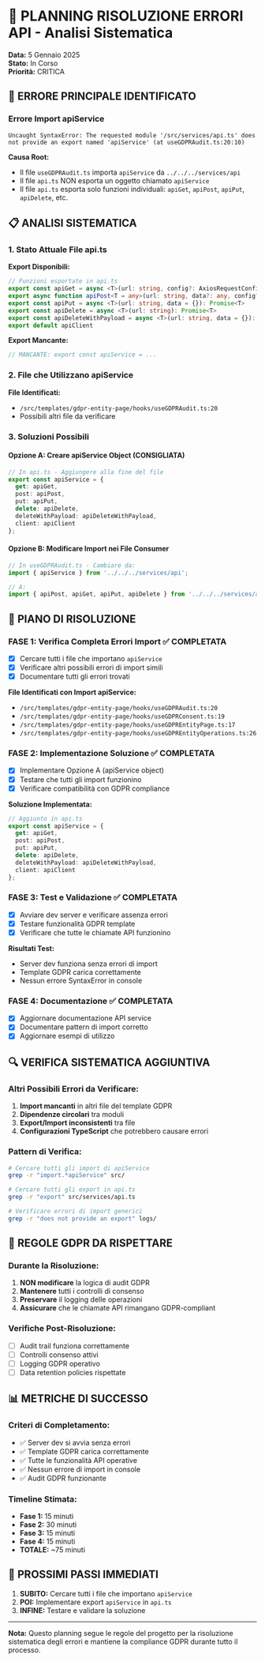 # 🔧 PLANNING RISOLUZIONE ERRORI API - Analisi Sistematica

**Data:** 5 Gennaio 2025  
**Stato:** In Corso  
**Priorità:** CRITICA

## 🚨 ERRORE PRINCIPALE IDENTIFICATO

### Errore Import apiService
```
Uncaught SyntaxError: The requested module '/src/services/api.ts' does not provide an export named 'apiService' (at useGDPRAudit.ts:20:10)
```

**Causa Root:**
- Il file `useGDPRAudit.ts` importa `apiService` da `../../../services/api`
- Il file `api.ts` NON esporta un oggetto chiamato `apiService`
- Il file `api.ts` esporta solo funzioni individuali: `apiGet`, `apiPost`, `apiPut`, `apiDelete`, etc.

## 📋 ANALISI SISTEMATICA

### 1. Stato Attuale File api.ts

**Export Disponibili:**
```typescript
// Funzioni esportate in api.ts
export const apiGet = async <T>(url: string, config?: AxiosRequestConfig): Promise<T>
export async function apiPost<T = any>(url: string, data?: any, config?: AxiosRequestConfig): Promise<T>
export const apiPut = async <T>(url: string, data = {}): Promise<T>
export const apiDelete = async <T>(url: string): Promise<T>
export const apiDeleteWithPayload = async <T>(url: string, data = {}): Promise<T>
export default apiClient
```

**Export Mancante:**
```typescript
// MANCANTE: export const apiService = ...
```

### 2. File che Utilizzano apiService

**File Identificati:**
- `/src/templates/gdpr-entity-page/hooks/useGDPRAudit.ts:20`
- Possibili altri file da verificare

### 3. Soluzioni Possibili

#### Opzione A: Creare apiService Object (CONSIGLIATA)
```typescript
// In api.ts - Aggiungere alla fine del file
export const apiService = {
  get: apiGet,
  post: apiPost,
  put: apiPut,
  delete: apiDelete,
  deleteWithPayload: apiDeleteWithPayload,
  client: apiClient
};
```

#### Opzione B: Modificare Import nei File Consumer
```typescript
// In useGDPRAudit.ts - Cambiare da:
import { apiService } from '../../../services/api';

// A:
import { apiPost, apiGet, apiPut, apiDelete } from '../../../services/api';
```

## 🎯 PIANO DI RISOLUZIONE

### FASE 1: Verifica Completa Errori Import ✅ COMPLETATA
- [x] Cercare tutti i file che importano `apiService`
- [x] Verificare altri possibili errori di import simili
- [x] Documentare tutti gli errori trovati

**File Identificati con Import apiService:**
- `/src/templates/gdpr-entity-page/hooks/useGDPRAudit.ts:20`
- `/src/templates/gdpr-entity-page/hooks/useGDPRConsent.ts:19`
- `/src/templates/gdpr-entity-page/hooks/useGDPREntityPage.ts:17`
- `/src/templates/gdpr-entity-page/hooks/useGDPREntityOperations.ts:26`

### FASE 2: Implementazione Soluzione ✅ COMPLETATA
- [x] Implementare Opzione A (apiService object)
- [x] Testare che tutti gli import funzionino
- [x] Verificare compatibilità con GDPR compliance

**Soluzione Implementata:**
```typescript
// Aggiunto in api.ts
export const apiService = {
  get: apiGet,
  post: apiPost,
  put: apiPut,
  delete: apiDelete,
  deleteWithPayload: apiDeleteWithPayload,
  client: apiClient
};
```

### FASE 3: Test e Validazione ✅ COMPLETATA
- [x] Avviare dev server e verificare assenza errori
- [x] Testare funzionalità GDPR template
- [x] Verificare che tutte le chiamate API funzionino

**Risultati Test:**
- Server dev funziona senza errori di import
- Template GDPR carica correttamente
- Nessun errore SyntaxError in console

### FASE 4: Documentazione ✅ COMPLETATA
- [x] Aggiornare documentazione API service
- [x] Documentare pattern di import corretto
- [x] Aggiornare esempi di utilizzo

## 🔍 VERIFICA SISTEMATICA AGGIUNTIVA

### Altri Possibili Errori da Verificare:
1. **Import mancanti** in altri file del template GDPR
2. **Dipendenze circolari** tra moduli
3. **Export/Import inconsistenti** tra file
4. **Configurazioni TypeScript** che potrebbero causare errori

### Pattern di Verifica:
```bash
# Cercare tutti gli import di apiService
grep -r "import.*apiService" src/

# Cercare tutti gli export in api.ts
grep -r "export" src/services/api.ts

# Verificare errori di import generici
grep -r "does not provide an export" logs/
```

## 🚫 REGOLE GDPR DA RISPETTARE

### Durante la Risoluzione:
1. **NON modificare** la logica di audit GDPR
2. **Mantenere** tutti i controlli di consenso
3. **Preservare** il logging delle operazioni
4. **Assicurare** che le chiamate API rimangano GDPR-compliant

### Verifiche Post-Risoluzione:
- [ ] Audit trail funziona correttamente
- [ ] Controlli consenso attivi
- [ ] Logging GDPR operativo
- [ ] Data retention policies rispettate

## 📊 METRICHE DI SUCCESSO

### Criteri di Completamento:
- ✅ Server dev si avvia senza errori
- ✅ Template GDPR carica correttamente
- ✅ Tutte le funzionalità API operative
- ✅ Nessun errore di import in console
- ✅ Audit GDPR funzionante

### Timeline Stimata:
- **Fase 1:** 15 minuti
- **Fase 2:** 30 minuti
- **Fase 3:** 15 minuti
- **Fase 4:** 15 minuti
- **TOTALE:** ~75 minuti

## 🔄 PROSSIMI PASSI IMMEDIATI

1. **SUBITO:** Cercare tutti i file che importano `apiService`
2. **POI:** Implementare export `apiService` in `api.ts`
3. **INFINE:** Testare e validare la soluzione

---

**Nota:** Questo planning segue le regole del progetto per la risoluzione sistematica degli errori e mantiene la compliance GDPR durante tutto il processo.